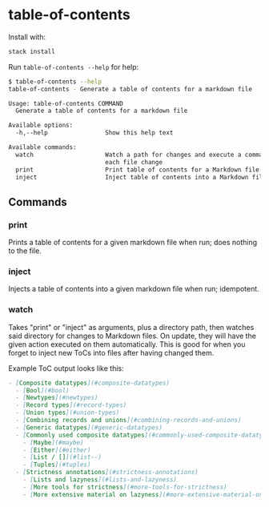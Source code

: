 # table-of-contents

Install with:

```bash
stack install
```

Run `table-of-contents --help` for help:

```bash
$ table-of-contents --help
table-of-contents - Generate a table of contents for a markdown file

Usage: table-of-contents COMMAND
  Generate a table of contents for a markdown file

Available options:
  -h,--help                Show this help text

Available commands:
  watch                    Watch a path for changes and execute a command on
                           each file change
  print                    Print table of contents for a Markdown file
  inject                   Inject table of contents into a Markdown file
```

## Commands

### print

Prints a table of contents for a given markdown file when run; does nothing to the file.

### inject

Injects a table of contents into a given markdown file when run; idempotent.

### watch

Takes "print" or "inject" as arguments, plus a directory path, then watches said directory for
changes to Markdown files. On update, they will have the given action executed on them
automatically. This is good for when you forget to inject new ToCs into files after having changed
them.

Example ToC output looks like this:

```markdown
- [Composite datatypes](#composite-datatypes)
  - [Bool](#bool)
  - [Newtypes](#newtypes)
  - [Record types](#record-types)
  - [Union types](#union-types)
  - [Combining records and unions](#combining-records-and-unions)
  - [Generic datatypes](#generic-datatypes)
  - [Commonly used composite datatypes](#commonly-used-composite-datatypes)
    - [Maybe](#maybe)
    - [Either](#either)
    - [List / []](#list--)
    - [Tuples](#tuples)
  - [Strictness annotations](#strictness-annotations)
    - [Lists and lazyness](#lists-and-lazyness)
    - [More tools for strictness](#more-tools-for-strictness)
    - [More extensive material on lazyness](#more-extensive-material-on-lazyness)
```
